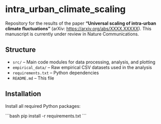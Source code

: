 # intra_urban_climate_scaling

Repository for the results of the paper **“Universal scaling of intra-urban climate fluctuations”** (arXiv: https://arxiv.org/abs/XXXX.XXXXX). This manuscript is currently under review in Nature Communications.

## Structure

- `src/`             – Main code modules for data processing, analysis, and plotting  
- `empirical_data/`  – Raw empirical CSV datasets used in the analysis  
- `requirements.txt` – Python dependencies  
- `README.md`        – This file  

## Installation

Install all required Python packages:

\`\`\`bash
pip install -r requirements.txt
\`\`\`
